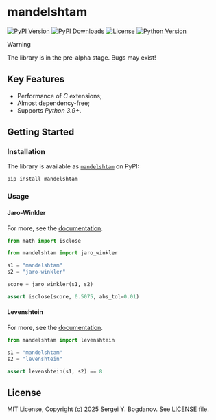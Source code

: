# mandelshtam

[![PyPI Version][shields/pypi/version]][pypi/homepage]
[![PyPI Downloads][shields/pypi/downloads]][pypi/homepage]
[![License][shields/pypi/license]][github/license]
[![Python Version][shields/python/version]][pypi/homepage]

> [!WARNING]
> The library is in the pre-alpha stage. Bugs may exist!

## Key Features

* Performance of *C* extensions;
* Almost dependency-free;
* Supports *Python 3.9+*.

## Getting Started

### Installation

The library is available as [`mandelshtam`][pypi/homepage] on PyPI:

```shell
pip install mandelshtam
```

### Usage

#### Jaro-Winkler

For more, see the [documentation][docs/jaro-winkler].

```python
from math import isclose

from mandelshtam import jaro_winkler

s1 = "mandelshtam"
s2 = "jaro-winkler"

score = jaro_winkler(s1, s2)

assert isclose(score, 0.5075, abs_tol=0.01)
```

#### Levenshtein

For more, see the [documentation][docs/levenshtein].

```python
from mandelshtam import levenshtein

s1 = "mandelshtam"
s2 = "levenshtein"

assert levenshtein(s1, s2) == 8
```

## License

MIT License, Copyright (c) 2025 Sergei Y. Bogdanov. See [LICENSE][github/license] file.

<!-- --- --- --- --- --- --- --- --- --- --- --- --- --- --- --- --- --- --- --- --- --- --- --- -->

[docs/jaro-winkler]: https://mandelshtam.readthedocs.io/en/latest/jaro-winkler.html
[docs/levenshtein]: https://mandelshtam.readthedocs.io/en/latest/levenshtein.html

[github/license]: https://github.com/syubogdanov/mandelshtam/tree/main/LICENSE

[pypi/homepage]: https://pypi.org/project/mandelshtam/

[shields/pypi/downloads]: https://img.shields.io/pypi/dm/mandelshtam.svg?color=green
[shields/pypi/license]: https://img.shields.io/pypi/l/mandelshtam.svg?color=green
[shields/pypi/version]: https://img.shields.io/pypi/v/mandelshtam.svg?color=green
[shields/python/version]: https://img.shields.io/pypi/pyversions/mandelshtam.svg?color=green
